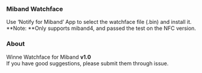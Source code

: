### Miband Watchface
Use ‘Notify for Miband’ App to select the watchface file (.bin) and install it.<br>
**Note: **Only supports miband4, and passed the test on the NFC version.

### About
Winne Watchface for Miband **v1.0** <br>
If you have good suggestions, please submit them through issue.